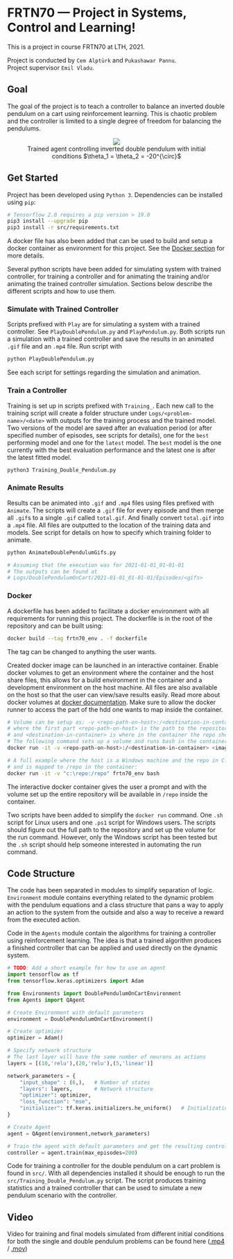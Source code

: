 # FRTN70 — Project in Systems, Control and Learning!

This is a project in course FRTN70 at LTH, 2021.

Project is conducted by `Cem Alptürk` and `Pukashawar Pannu`.  
Project supervisor `Emil Vladu`.

## Goal
The goal of the project is to teach a controller to balance an inverted double pendulum on a cart using reinforcement learning.
This is chaotic problem and the controller is limited to a single degree of freedom for balancing the pendulums.

<div align="center">
  <figure>
    <img src="video/DoublePendulum_trained.gif">
    <figcaption>Trained agent controlling inverted double pendulum with initial conditions $\theta_1 = \theta_2 = -20^{\circ}$</figcaption>
  </figure>
</div>

## Get Started
Project has been developed using `Python 3`.
Dependencies can be installed using `pip`:

```bash
# Tensorflow 2.0 requires a pip version > 19.0
pip3 install --upgrade pip
pip3 install -r src/requirements.txt
```

A docker file has also been added that can be used to build and setup a docker container as environment for this project.
See the [Docker section](#docker-section) for more details.

Several python scripts have been added for simulating system with trained controller, for training a controller and for animating the training and/or animating the trained controller simulation.
Sections below describe the different scripts and how to use them.

### Simulate with Trained Controller
Scripts prefixed with `Play` are for simulating a system with a trained controller.
See `PlayDoublePendulum.py` and `PlayPendulum.py`.
Both scripts run a simulation with a trained controller and save the results in an animated `.gif` file and an `.mp4` file.
Run script with
```bash
python PlayDoublePendulum.py
```

See each script for settings regarding the simulation and animation.

### Train a Controller
Training is set up in scripts prefixed with `Training_`.
Each new call to the training script will create a folder structure under `Logs/<problem-name>/<date>` with outputs for the training process and the trained model.
Two versions of the model are saved after an evaluation period (or after specified number of episodes, see scripts for details), one for the `best` performing model and one for the `latest` model.
The `best` model is the one currently with the best evaluation performance and the latest one is after the latest fitted model.

```bash
python3 Training_Double_Pendulum.py
```

### Animate Results
Results can be animated into `.gif` and `.mp4` files using files prefixed with `Animate`.
The scripts will create a `.gif` file for every episode and then merge all `.gif`s to a single `.gif` called `total.gif`.
And finally convert `total.gif` into a `.mp4` file.
All files are outputted to the location of the training data and models.
See script for details on how to specify which training folder to animate.

```bash
python AnimateDoublePendulumGifs.py

# Assuming that the execution was for 2021-01-01_01-01-01
# The outputs can be found at
# Logs/DoublePendulumOnCart/2021-01-01_01-01-01/Episodes/<gifs>
```

### Docker <a name="docker-section"></a>
A dockerfile has been added to facilitate a docker environment with all requirements for running this project.
The dockerfile is in the root of the repository and can be built using:

```bash
docker build --tag frtn70_env . -f dockerfile
```

The tag can be changed to anything the user wants.

Created docker image can be launched in an interactive container.
Enable docker volumes to get an environment where the container and the host share files, this allows for a build environment in the container and a development environment on the host machine.
All files are also available on the host so that the user can view/save results easily.
Read more about docker volumes at [docker documentation](https://docs.docker.com/storage/volumes/).
Make sure to allow the docker runner to access the part of the hdd one wants to map inside the container.

```bash
# Volume can be setup as: -v <repo-path-on-host>:/<destination-in-container>
# where the first part <repo-path-on-host> is the path to the repository on the host machine
# and <destination-in-container> is where in the container the repo should be mapped
# The following command sets up a volume and runs bash in the container in interactive mode.
docker run -it -v <repo-path-on-host>:/<destination-in-container> <image-name> bash

# A full example where the host is a Windows machine and the repo in C:\repo¨
# and is mapped to /repo in the container:
docker run -it -v "c:\repo:/repo" frtn70_env bash
```

The interactive docker container gives the user a prompt and with the volume set up the entire repository will be available in `/repo` inside the container.

Two scripts have been added to simplify the `docker run` command.
One `.sh` script for Linux users and one `.ps1` script for Windows users.
The scripts should figure out the full path to the repository and set up the volume for the run command.
However, only the Windows script has been tested but the `.sh` script should help someone interested in automating the run command.

## Code Structure
The code has been separated in modules to simplify separation of logic.
`Environment` module contains everything related to the dynamic problem with the pendulum equations and a class structure that pans a way to apply an action to the system from the outside and also a way to receive a reward from the executed action.

Code in the `Agents` module contain the algorithms for training a controller using reinforcement learning.
The idea is that a trained algorithm produces a finished controller that can be applied and used directly on the dynamic system.

```python
# TODO: Add a short example for how to use an agent
import tensorflow as tf
from tensorflow.keras.optimizers import Adam

from Environments import DoublePendulumOnCartEnvironment
from Agents import QAgent

# Create Environment with default parameters
environment = DoublePendulumOnCartEnvironment()

# Create optimizer
optimizer = Adam()

# Specify network structure
# The last layer will have the same number of neurons as actions
layers = [(10,'relu'),(20,'relu'),(5,'linear')]

network_parameters = {
    "input_shape" : (6,),   # Number of states
    "layers": layers,       # Network structure
    "optimizer": optimizer,
    "loss_function": "mse",
    "initializer": tf.keras.initializers.he_uniform()   # Initialization strategy for the weights
}

# Create Agent
agent = QAgent(environment,network_parameters)

# Train the agent with default parameters and get the resulting controller 
controller = agent.train(max_episodes=200)


```

Code for training a controller for the double pendulum on a cart problem is found in `src/`.
With all dependencies installed it should be enough to run the `src/Training_Double_Pendulum.py` script.
The script produces training statistics and a trained controller that can be used to simulate a new pendulum scenario with the controller.

## Video
Video for training and final models simulated from different initial conditions for both the single and double pendulum problems can be found here ([.mp4](./video/Video.mp4) / [.mov](./video/Video.mov))
